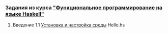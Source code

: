### Задания из курса ["Функциональное программирование на языке Haskell"](https://stepik.org/course/75)  

1. Введение
	1.1 [Установка и настройка среды](src/week1/Hello.hs) Hello.hs